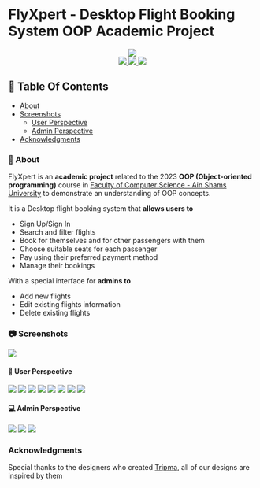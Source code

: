 # FlyXpert - Desktop Flight Booking System OOP Academic Project
<div align="center">
    <img src="https://i.imgur.com/6xksPjk.png" width="">
</div>

<div align="center">
    <a href="https://www.java.com/en/">
        <img src="https://img.shields.io/badge/Made%20with-Java-15b2d1.svg">
    </a>
    <a href="https://openjfx.io/">
        <img src="https://img.shields.io/badge/GUI%20Made%20with-JavaFX-4c67d2.svg">
    </a>
  <a href="https://en.wikipedia.org/wiki/CSS">
        <img src="https://img.shields.io/badge/Styling%20Made%20with-CSS-8f15e1.svg">
    </a>
</div>

## 📒 Table Of Contents
- [About](#-about)
- [Screenshots](#-screenshots)
    * [User Perspective](#-user-perspective)
    * [Admin Perspective](#-admin-perspective)
- [Acknowledgments](#acknowledgments)

### 📝 About
FlyXpert is an **academic project** related to the 2023 **OOP (Object-oriented programming)** course in [Faculty of Computer Science - Ain Shams University](https://cis.asu.edu.eg/) 
to demonstrate an understanding of OOP concepts.

It is a Desktop flight booking system that **allows users to**
- Sign Up/Sign In
- Search and filter flights
- Book for themselves and for other passengers with them
- Choose suitable seats for each passenger
- Pay using their preferred payment method
- Manage their bookings

With a special interface for **admins to**
- Add new flights
- Edit existing flights information
- Delete existing flights

### 📷 Screenshots

![](https://i.imgur.com/WYhIzkg.png)

#### 👤 User Perspective

![](https://i.imgur.com/VBoGS88.png)
![](https://i.imgur.com/eNtbdD8.png)
![](https://i.imgur.com/YjtLHeq.png)
![](https://i.imgur.com/Qo9TqvB.png)
![](https://i.imgur.com/dB9qSvU.png)
![](https://i.imgur.com/a7lC66Z.png)
![](https://i.imgur.com/WTVbK0f.png)
![](https://i.imgur.com/3U9Egkw.png)

#### 💻 Admin Perspective

![](https://i.imgur.com/v69FEnr.png)
![](https://i.imgur.com/gr7jab2.png)
![](https://i.imgur.com/54ghxDU.png)

### Acknowledgments
Special thanks to the designers who created [Tripma](https://www.figma.com/community/file/911320742349428744/tripma-flight-booking-web-app), 
all of our designs are inspired by them

